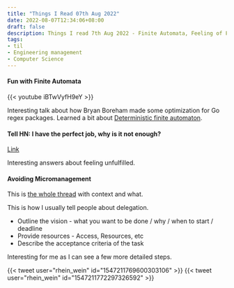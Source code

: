 ```yaml
---
title: "Things I Read 07th Aug 2022"
date: 2022-08-07T12:34:06+08:00
draft: false
description: Things I read 7th Aug 2022 - Finite Automata, Feeling of Fulfillment, Micromanagement hell
tags:
- til
- Engineering management
- Computer Science
---
```


#### Fun with Finite Automata

{{< youtube iBTwVyfH9eY >}}

Interesting talk about how Bryan Boreham made some optimization for Go regex packages.
Learned a bit about [Deterministic finite automaton](https://en.wikipedia.org/wiki/Deterministic_finite_automaton).

#### Tell HN: I have the perfect job, why is it not enough?

[Link](https://news.ycombinator.com/item?id=32059666)

Interesting answers about feeling unfulfilled.

#### Avoiding Micromanagement

This is [the whole thread](https://twitter.com/rhein_wein/status/1547211754333036544) with context and what.

This is how I usually tell people about delegation.
- Outline the vision - what you want to be done / why / when to start / deadline
- Provide resources - Access, Resources, etc
- Describe the acceptance criteria of the task

Interesting for me as I can see a few more detailed steps.

{{< tweet user="rhein_wein" id="1547211769600303106" >}}
{{< tweet user="rhein_wein" id="1547211772297326592" >}}
